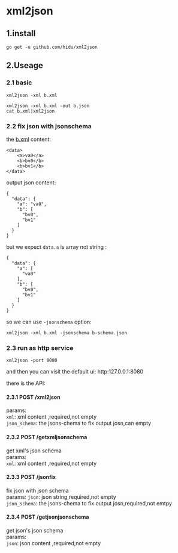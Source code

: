 # xml2json

## 1.install
```
go get -u github.com/hidu/xml2json
```

## 2.Useage

### 2.1 basic
```
xml2json -xml b.xml

xml2json -xml b.xml -out b.json
cat b.xml|xml2json

```
### 2.2 fix json with jsonschema
the [b.xml](test/b.xml) content:
```
<data>
    <a>va0</a>
    <b>bv0</b>
    <b>bv1</b>
</data>
```
output json content:
```
{
  "data": {
    "a": "va0",
    "b": [
      "bv0",
      "bv1"
    ]
  }
}
```

but we expect `data.a` is array not string :
```
{
  "data": {
    "a": [
      "va0"
    ],
    "b": [
      "bv0",
      "bv1"
    ]
  }
}
```
so we can use `-jsonschema` option:
```
xml2json -xml b.xml -jsonschema b-schema.json
```

### 2.3 run as http service
```
xml2json -port 8080
``` 
and then you can visit the default ui: http:127.0.0.1:8080  

there is the API:

#### 2.3.1 POST /xml2json
params:  
`xml`: xml content ,required,not empty  
`json_schema`:  the jsons-chema to fix output josn,can empty

#### 2.3.2 POST /getxmljsonschema
get xml's json schema  
params:  
`xml`: xml content ,required,not empty  

#### 2.3.3 POST /jsonfix
fix json with json schema  
params:
`json`: json string,required,not empty  
`json_schema`:  the jsons-chema to fix output josn,required,not emtpy

#### 2.3.4 POST /getjsonjsonschema
get json's json schema  
params:  
`json`: json content ,required,not empty  